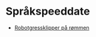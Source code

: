 # Språkspeeddate

- [Robotgressklipper på rømmen](utfordringer/robotgressklipper/robotgressklipper.md)